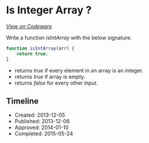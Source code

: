 # Is Integer Array ?
[*View on Codewars*](https://www.codewars.com/kata/is-integer-array)

Write a function *isIntArray* with the below signature.
```javascript
function isIntArray(arr) {
    return true;
}
```

   *  returns *true* if every element in an array is an integer. </br>
   * returns *true* if array is empty.
   * returns *false* for every other input.

## Timeline
- Created: 2013-12-05
- Published: 2013-12-06
- Approved: 2014-01-10
- Completed: 2015-05-24